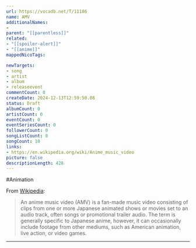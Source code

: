 ```yaml
---
url: https://vocadb.net/T/11186
name: AMV
additionalNames: 
- 
parent: "[[parentless]]"
related:
- "[[spoiler-alert]]"
- "[[anime]]"
mappedNicoTags:

newTargets:
- song
- artist
- album
- releaseevent
commentCount: 0
createDate: 2024-12-13T12:59:50.08
status: Draft
albumCount: 0
artistCount: 0
eventCount: 0
eventSeriesCount: 0
followerCount: 0
songListCount: 0
songCount: 10
links: 
- https://en.wikipedia.org/wiki/Anime_music_video
picture: false
descriptionLength: 428
---
```


#Animation

From [Wikipedia](https://en.wikipedia.org/wiki/Anime_music_video):
>An anime music video (AMV) is a fan-made music video consisting of clips from one or more Japanese animated shows or movies set to an audio track, often songs or promotional trailer audio. The term is generally specific to Japanese anime, however, it can occasionally include footage from other mediums, such as American animation, live action, or video games.

---

